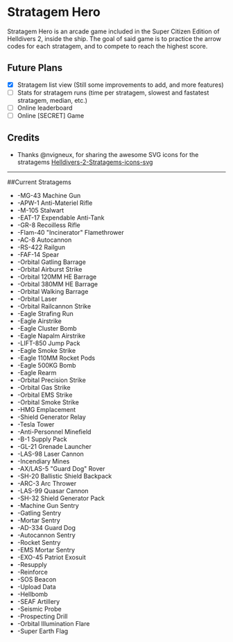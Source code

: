 # Stratagem Hero
Stratagem Hero is an arcade game included in the Super Citizen Edition of Helldivers 2, inside the ship.  The goal of said game is to practice the arrow codes for each stratagem, and to compete to reach the highest score.

## Future Plans
* [X] Stratagem list view (Still some improvements to add, and more features)
* [ ] Stats for stratagem runs (time per stratagem, slowest and fastatest stratagem, median, etc.)
* [ ] Online leaderboard
* [ ] Online [SECRET] Game

## Credits
* Thanks @nvigneux, for sharing the awesome SVG icons for the stratagems [Helldivers-2-Stratagems-icons-svg](https://github.com/nvigneux/Helldivers-2-Stratagems-icons-svg)

___

##Current Stratagems
* -MG-43 Machine Gun
* -APW-1 Anti-Materiel Rifle
* -M-105 Stalwart
* -EAT-17 Expendable Anti-Tank
* -GR-8 Recoilless Rifle
* -Flam-40 "Incinerator" Flamethrower
* -AC-8 Autocannon
* -RS-422 Railgun
* -FAF-14 Spear
* -Orbital Gatling Barrage
* -Orbital Airburst Strike
* -Orbital 120MM HE Barrage
* -Orbital 380MM HE Barrage
* -Orbital Walking Barrage
* -Orbital Laser
* -Orbital Railcannon Strike
* -Eagle Strafing Run
* -Eagle Airstrike
* -Eagle Cluster Bomb
* -Eagle Napalm Airstrike
* -LIFT-850 Jump Pack
* -Eagle Smoke Strike
* -Eagle 110MM Rocket Pods
* -Eagle 500KG Bomb
* -Eagle Rearm
* -Orbital Precision Strike
* -Orbital Gas Strike
* -Orbital EMS Strike
* -Orbital Smoke Strike
* -HMG Emplacement
* -Shield Generator Relay
* -Tesla Tower
* -Anti-Personnel Minefield
* -B-1 Supply Pack
* -GL-21 Grenade Launcher
* -LAS-98 Laser Cannon
* -Incendiary Mines
* -AX/LAS-5 "Guard Dog" Rover
* -SH-20 Ballistic Shield Backpack
* -ARC-3 Arc Thrower
* -LAS-99 Quasar Cannon
* -SH-32 Shield Generator Pack
* -Machine Gun Sentry
* -Gatling Sentry
* -Mortar Sentry
* -AD-334 Guard Dog
* -Autocannon Sentry
* -Rocket Sentry
* -EMS Mortar Sentry
* -EXO-45 Patriot Exosuit
* -Resupply
* -Reinforce
* -SOS Beacon
* -Upload Data
* -Hellbomb
* -SEAF Artillery
* -Seismic Probe
* -Prospecting Drill
* -Orbital Illumination Flare
* -Super Earth Flag
